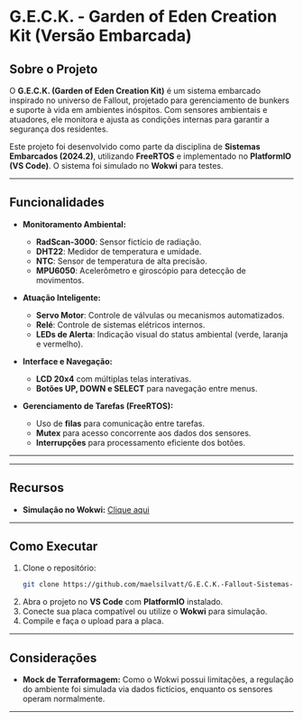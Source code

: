 # G.E.C.K. - Garden of Eden Creation Kit (Versão Embarcada)

## Sobre o Projeto
O **G.E.C.K. (Garden of Eden Creation Kit)** é um sistema embarcado inspirado no universo de Fallout, projetado para gerenciamento de bunkers e suporte à vida em ambientes inóspitos. Com sensores ambientais e atuadores, ele monitora e ajusta as condições internas para garantir a segurança dos residentes.

Este projeto foi desenvolvido como parte da disciplina de **Sistemas Embarcados (2024.2)**, utilizando **FreeRTOS** e implementado no **PlatformIO (VS Code)**. O sistema foi simulado no **Wokwi** para testes.

---

## Funcionalidades
- **Monitoramento Ambiental:**
  - **RadScan-3000**: Sensor fictício de radiação.
  - **DHT22**: Medidor de temperatura e umidade.
  - **NTC**: Sensor de temperatura de alta precisão.
  - **MPU6050**: Acelerômetro e giroscópio para detecção de movimentos.

- **Atuação Inteligente:**
  - **Servo Motor**: Controle de válvulas ou mecanismos automatizados.
  - **Relé**: Controle de sistemas elétricos internos.
  - **LEDs de Alerta**: Indicação visual do status ambiental (verde, laranja e vermelho).

- **Interface e Navegação:**
  - **LCD 20x4** com múltiplas telas interativas.
  - **Botões UP, DOWN e SELECT** para navegação entre menus.

- **Gerenciamento de Tarefas (FreeRTOS):**
  - Uso de **filas** para comunicação entre tarefas.
  - **Mutex** para acesso concorrente aos dados dos sensores.
  - **Interrupções** para processamento eficiente dos botões.

---

---

## Recursos
- **Simulação no Wokwi:** [Clique aqui](https://wokwi.com/projects/424461205323732993)

---

## Como Executar
1. Clone o repositório:
   ```bash
   git clone https://github.com/maelsilvatt/G.E.C.K.-Fallout-Sistemas-Embarcados-2024-2.git
   ```
2. Abra o projeto no **VS Code** com **PlatformIO** instalado.
3. Conecte sua placa compatível ou utilize o **Wokwi** para simulação.
4. Compile e faça o upload para a placa.

---

## Considerações
- **Mock de Terraformagem:** Como o Wokwi possui limitações, a regulação do ambiente foi simulada via dados fictícios, enquanto os sensores operam normalmente.

---

